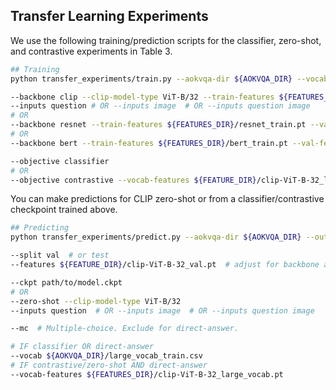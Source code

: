 ## Transfer Learning Experiments

We use the following training/prediction scripts for the classifier, zero-shot, and contrastive experiments in Table 3.

```bash
## Training
python transfer_experiments/train.py --aokvqa-dir ${AOKVQA_DIR} --vocab ${AOKVQA_DIR}/large_vocab_train.csv --log-dir ${LOG_DIR}

--backbone clip --clip-model-type ViT-B/32 --train-features ${FEATURES_DIR}/clip-ViT-B-32_train.pt --val-features ${FEATURES_DIR}/clip-ViT-B-32_val.pt
--inputs question # OR --inputs image  # OR --inputs question image
# OR
--backbone resnet --train-features ${FEATURES_DIR}/resnet_train.pt --val-features ${FEATURES_DIR}/resnet_val.pt --inputs image
# OR
--backbone bert --train-features ${FEATURES_DIR}/bert_train.pt --val-features ${FEATURES_DIR}/bert_val.pt --inputs question

--objective classifier
# OR
--objective contrastive --vocab-features ${FEATURE_DIR}/clip-ViT-B-32_large_vocab.pt
```

You can make predictions for CLIP zero-shot or from a classifier/contrastive checkpoint trained above.

```bash
## Predicting
python transfer_experiments/predict.py --aokvqa-dir ${AOKVQA_DIR} --out ${PREDS_DIR}/clip-classifier_val-mc.json

--split val  # or test
--features ${FEATURE_DIR}/clip-ViT-B-32_val.pt  # adjust for backbone and eval split

--ckpt path/to/model.ckpt
# OR
--zero-shot --clip-model-type ViT-B/32
--inputs question  # OR --inputs image  # OR --inputs question image

--mc  # Multiple-choice. Exclude for direct-answer.

# IF classifier OR direct-answer
--vocab ${AOKVQA_DIR}/large_vocab_train.csv
# IF contrastive/zero-shot AND direct-answer
--vocab-features ${FEATURES_DIR}/clip-ViT-B-32_large_vocab.pt
```
